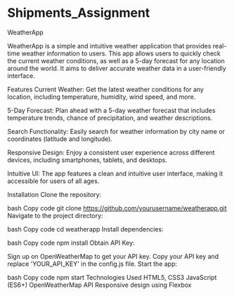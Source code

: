# Shipments_Assignment

WeatherApp

WeatherApp is a simple and intuitive weather application that provides real-time weather information to users. This app allows users to quickly check the current weather conditions, as well as a 5-day forecast for any location around the world. It aims to deliver accurate weather data in a user-friendly interface.

Features
Current Weather: Get the latest weather conditions for any location, including temperature, humidity, wind speed, and more.

5-Day Forecast: Plan ahead with a 5-day weather forecast that includes temperature trends, chance of precipitation, and weather descriptions.

Search Functionality: Easily search for weather information by city name or coordinates (latitude and longitude).

Responsive Design: Enjoy a consistent user experience across different devices, including smartphones, tablets, and desktops.

Intuitive UI: The app features a clean and intuitive user interface, making it accessible for users of all ages.


Installation
Clone the repository:

bash
Copy code
git clone https://github.com/yourusername/weatherapp.git
Navigate to the project directory:

bash
Copy code
cd weatherapp
Install dependencies:

bash
Copy code
npm install
Obtain API Key:

Sign up on OpenWeatherMap to get your API key.
Copy your API key and replace 'YOUR_API_KEY' in the config.js file.
Start the app:

bash
Copy code
npm start
Technologies Used
HTML5, CSS3
JavaScript (ES6+)
OpenWeatherMap API
Responsive design using Flexbox
